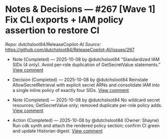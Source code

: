 # Notes & Decisions — #267 [Wave 1] Fix CLI exports + IAM policy assertion to restore CI

_Repo:_ dutchsloot84/ReleaseCopilot-AI
_Source:_ https://github.com/dutchsloot84/ReleaseCopilot-AI/issues/267

- Note (Completed) — 2025-10-08 by @dutchsloot84
  “Standardized IAM SIDs (4 only). Avoid per-role duplication of GetSecretValue statements.”
  [View comment](https://github.com/dutchsloot84/ReleaseCopilot-AI/issues/267#issuecomment-3379112353) <!-- digest:4485a6cf886b9759ad0b4d97fc2ee669f79c5176b89852752c750f1ccdf9af17 -->

- Decision (Completed) — 2025-10-08 by @dutchsloot84
  Reinstate AllowSecretRetrieval with explicit secret ARNs and consolidate IAM into a single inline policy of exactly four SIDs.
  [View comment](https://github.com/dutchsloot84/ReleaseCopilot-AI/issues/267#issuecomment-3379112353) <!-- digest:8e177071d3920b91d997a7c3afbe4eaa914a7458bc4a9c9fd29c194c76949278 -->

- Note (Completed) — 2025-10-08 by @dutchsloot84
  No wildcard secret resources; GetSecretValue only; removed duplicate per-role policy adds.
  [View comment](https://github.com/dutchsloot84/ReleaseCopilot-AI/issues/267#issuecomment-3379112353) <!-- digest:32d9761e9e4f6ef31ff1e6cb5993ba3ef511e29a1513130b33d69454928103b0 -->

- Action (Completed) — 2025-10-08 by @dutchsloot84
  (Owner: Shayne) Run cdk synth and attach the rendered policy section; confirm CI green and update Historian digest.
  [View comment](https://github.com/dutchsloot84/ReleaseCopilot-AI/issues/267#issuecomment-3379112353) <!-- digest:c4c45b9bc00b5864827a23c0cdf8c641a1fb3e82fb47104444197e47cc7dfbb1 -->

